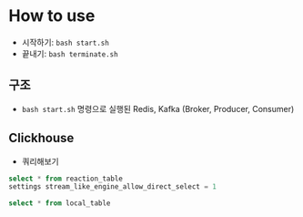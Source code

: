 # How to use

- 시작하기: `bash start.sh`
- 끝내기: `bash terminate.sh`

## 구조

- `bash start.sh` 명령으로 실행된 Redis, Kafka (Broker, Producer, Consumer)

## Clickhouse

- 쿼리해보기
```sql
select * from reaction_table
settings stream_like_engine_allow_direct_select = 1
```
```sql
select * from local_table
```